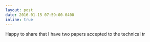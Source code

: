```yaml
---
layout: post
date: 2016-01-15 07:59:00-0400
inline: true
---
```


Happy to share that I have two papers accepted to the technical tr